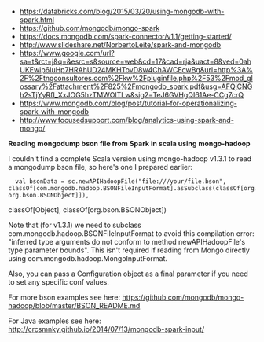 * https://databricks.com/blog/2015/03/20/using-mongodb-with-spark.html
* https://github.com/mongodb/mongo-spark
* https://docs.mongodb.com/spark-connector/v1.1/getting-started/
* http://www.slideshare.net/NorbertoLeite/spark-and-mongodb
* https://www.google.com/url?sa=t&rct=j&q=&esrc=s&source=web&cd=17&cad=rja&uact=8&ved=0ahUKEwip6IuHp7HRAhUD24MKHTovD8w4ChAWCEcwBg&url=http%3A%2F%2Ftngconsultores.com%2Fkw%2Fpluginfile.php%2F53%2Fmod_glossary%2Fattachment%2F825%2Fmongodb_spark.pdf&usg=AFQjCNGh2sTjYyRfI_XxJOG5hzTMWOlTLw&sig2=TeJ6GVHgQI61Ae-CCg7crQ
* https://www.mongodb.com/blog/post/tutorial-for-operationalizing-spark-with-mongodb
* http://www.focusedsupport.com/blog/analytics-using-spark-and-mongo/



**Reading mongodump bson file from Spark in scala using mongo-hadoop**

I couldn't find a complete Scala version using mongo-hadoop v1.3.1 to read a mongodump bson file, so here's one I prepared earlier: 

      val bsonData = sc.newAPIHadoopFile("file:///your/file.bson",  classOf[com.mongodb.hadoop.BSONFileInputFormat].asSubclass(classOf[org.apache.hadoop.mapreduce.lib.input.FileInputFormat[Object, org.bson.BSONObject]]),
classOf[Object], 
classOf[org.bson.BSONObject])

 
Note that (for v1.3.1) we need to subclass com.mongodb.hadoop.BSONFileInputFormat to avoid this compilation error: "inferred type arguments do not conform to method newAPIHadoopFile's type parameter bounds".  This isn't required if reading from Mongo directly using com.mongodb.hadoop.MongoInputFormat.

Also, you can pass a Configuration object as a final parameter if you need to set any specific conf values.

For more bson examples see here: https://github.com/mongodb/mongo-hadoop/blob/master/BSON_README.md

For Java examples see here: http://crcsmnky.github.io/2014/07/13/mongodb-spark-input/
